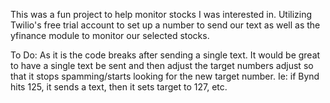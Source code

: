 This was a fun project to help monitor stocks I was interested in. Utilizing Twilio's free trial account to set up a number to send our text as well as the yfinance module to monitor our selected stocks. 

To Do:
As it is the code breaks after sending a single text. It would be great to have a single text be sent and then adjust the target numbers adjust so that it stops spamming/starts looking for the new target number. Ie: if Bynd hits 125, it sends a text, then it sets target to 127, etc.
